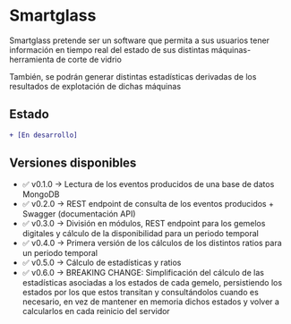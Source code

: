 # Smartglass

Smartglass pretende ser un software que permita a sus usuarios tener información en tiempo real del estado de sus
distintas máquinas-herramienta de corte de vidrio

También, se podrán generar distintas estadísticas derivadas de los resultados de explotación de dichas máquinas

## Estado

```diff
+ [En desarrollo]
```

## Versiones disponibles

- :white_check_mark: v0.1.0 → Lectura de los eventos producidos de una base de datos MongoDB
- :white_check_mark: v0.2.0 → REST endpoint de consulta de los eventos producidos + Swagger (documentación API)
- :white_check_mark: v0.3.0 → División en módulos, REST endpoint para los gemelos digitales y cálculo de la
  disponibilidad para un periodo temporal
- :white_check_mark: v0.4.0 → Primera versión de los cálculos de los distintos ratios para un periodo temporal
- :white_check_mark: v0.5.0 → Cálculo de estadísticas y ratios
- :white_check_mark: v0.6.0 → BREAKING CHANGE: Simplificación del cálculo de las estadísticas asociadas a los estados
  de cada gemelo, persistiendo los estados por los que estos transitan y consultándolos cuando es necesario, en vez de
  mantener en memoria dichos estados y volver a calcularlos en cada reinicio del servidor
    